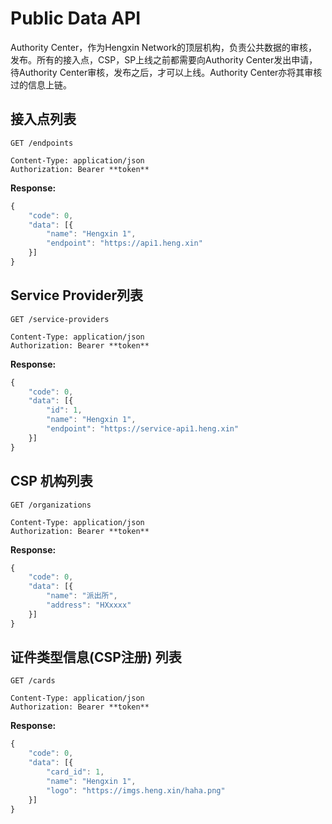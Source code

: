 # Public Data API

Authority Center，作为Hengxin Network的顶层机构，负责公共数据的审核，发布。所有的接入点，CSP，SP上线之前都需要向Authority Center发出申请，待Authority Center审核，发布之后，才可以上线。Authority Center亦将其审核过的信息上链。

## 接入点列表

```http
GET /endpoints

Content-Type: application/json
Authorization: Bearer **token**
```

**Response:**

```javascript
{
    "code": 0,
    "data": [{
        "name": "Hengxin 1",
        "endpoint": "https://api1.heng.xin"
    }]
}
```

## Service Provider列表

```http
GET /service-providers

Content-Type: application/json
Authorization: Bearer **token**
```

**Response:**

```javascript
{
    "code": 0,
    "data": [{
        "id": 1,
        "name": "Hengxin 1",
        "endpoint": "https://service-api1.heng.xin"
    }]
}
```

## CSP 机构列表

```http
GET /organizations

Content-Type: application/json
Authorization: Bearer **token**
```

**Response:**

```javascript
{
    "code": 0,
    "data": [{
        "name": "派出所",
        "address": "HXxxxx"
    }]
}
```

## 证件类型信息(CSP注册) 列表

```http
GET /cards

Content-Type: application/json
Authorization: Bearer **token**
```

**Response:**

```javascript
{
    "code": 0,
    "data": [{
        "card_id": 1,
        "name": "Hengxin 1",
        "logo": "https://imgs.heng.xin/haha.png"
    }]
}
```
